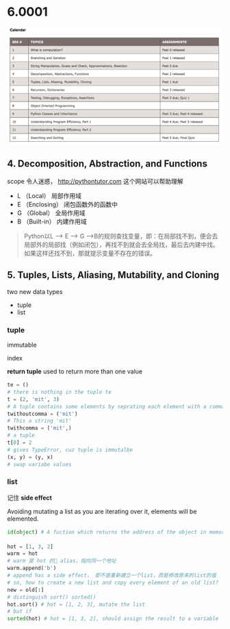 # 6.0001

![calendar](./images/calendar.png)

## 4. Decomposition, Abstraction, and Functions

scope 令人迷惑，
http://pythontutor.com 这个网站可以帮助理解

* L （Local） 局部作用域
* E （Enclosing） 闭包函数外的函数中
* G （Global） 全局作用域
* B （Built-in） 内建作用域

> Python以L –> E –> G –>B的规则查找变量，即：在局部找不到，便会去局部外的局部找（例如闭包），再找不到就会去全局找，最后去内建中找。如果这样还找不到，那就提示变量不存在的错误。


## 5. Tuples, Lists, Aliasing, Mutability, and Cloning

two new data types

* tuple
* list
  
### tuple

immutable

index

**return tuple** used to return more than one value

```python
te = () 
# there is nothing in the tuple te
t = (2, 'mit', 3) 
# A tuple contains some elements by seprating each element with a comma (',')
twithoutcomma = ('mit')
# This a string 'mit'
twithcomma = ('mit',)
# a tuple
t[0] = 2
# gives TypeError, cuz tuple is immutalbe
(x, y) = (y, x)
# swap variabe values
```

### list

记住 **side effect**

Avoiding mutating a list as you are iterating over it, elements will be elemented.

```python
id(object) # A fuction which returns the address of the object in memory

hot = [1, 3, 2]
warm = hot
# warm 是 hot 的 alias，指向同一个地址
warm.append('b')
# append has a side effect， 即不是重新建立一个list，而是修改原来的list的值
# so, how to create a new list and copy every element of an old list?
new = old[:]
# distinguish sort() sorted()
hot.sort() # hot = [1, 2, 3], mutate the list
# but if
sorted(hot) # hot = [1, 3, 2], should assign the result to a variable
```

